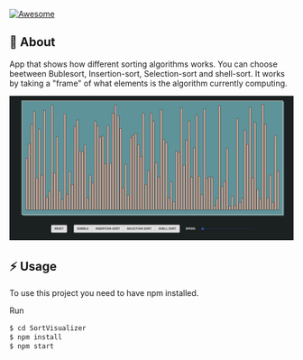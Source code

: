 [![Awesome](https://cdn.rawgit.com/sindresorhus/awesome/d7305f38d29fed78fa85652e3a63e154dd8e8829/media/badge.svg)](https://github.com/sindresorhus/awesome)

##  :beginner: About
App that shows how different sorting algorithms works. You can choose beetween Bublesort, Insertion-sort, Selection-sort and shell-sort.
It works by taking a "frame" of what elements is the algorithm currently computing.


![Home page screenshot](https://raw.githubusercontent.com/tbvescio/SortVisualizer/master/public/example.gif)


## :zap: Usage
To use this project you need to have npm installed.

Run
```
$ cd SortVisualizer
$ npm install
$ npm start
```